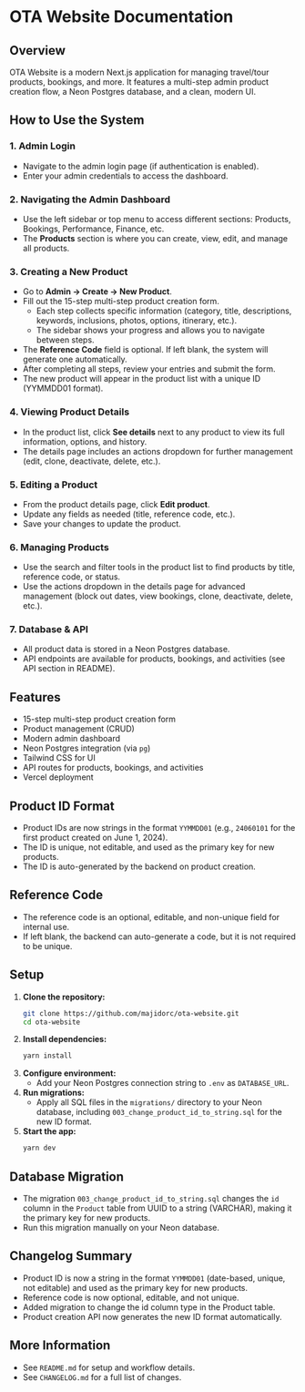 # OTA Website Documentation

## Overview
OTA Website is a modern Next.js application for managing travel/tour products, bookings, and more. It features a multi-step admin product creation flow, a Neon Postgres database, and a clean, modern UI.

## How to Use the System

### 1. Admin Login
- Navigate to the admin login page (if authentication is enabled).
- Enter your admin credentials to access the dashboard.

### 2. Navigating the Admin Dashboard
- Use the left sidebar or top menu to access different sections: Products, Bookings, Performance, Finance, etc.
- The **Products** section is where you can create, view, edit, and manage all products.

### 3. Creating a New Product
- Go to **Admin → Create → New Product**.
- Fill out the 15-step multi-step product creation form.
  - Each step collects specific information (category, title, descriptions, keywords, inclusions, photos, options, itinerary, etc.).
  - The sidebar shows your progress and allows you to navigate between steps.
- The **Reference Code** field is optional. If left blank, the system will generate one automatically.
- After completing all steps, review your entries and submit the form.
- The new product will appear in the product list with a unique ID (YYMMDD01 format).

### 4. Viewing Product Details
- In the product list, click **See details** next to any product to view its full information, options, and history.
- The details page includes an actions dropdown for further management (edit, clone, deactivate, delete, etc.).

### 5. Editing a Product
- From the product details page, click **Edit product**.
- Update any fields as needed (title, reference code, etc.).
- Save your changes to update the product.

### 6. Managing Products
- Use the search and filter tools in the product list to find products by title, reference code, or status.
- Use the actions dropdown in the details page for advanced management (block out dates, view bookings, clone, deactivate, delete, etc.).

### 7. Database & API
- All product data is stored in a Neon Postgres database.
- API endpoints are available for products, bookings, and activities (see API section in README).

## Features
- 15-step multi-step product creation form
- Product management (CRUD)
- Modern admin dashboard
- Neon Postgres integration (via `pg`)
- Tailwind CSS for UI
- API routes for products, bookings, and activities
- Vercel deployment

## Product ID Format
- Product IDs are now strings in the format `YYMMDD01` (e.g., `24060101` for the first product created on June 1, 2024).
- The ID is unique, not editable, and used as the primary key for new products.
- The ID is auto-generated by the backend on product creation.

## Reference Code
- The reference code is an optional, editable, and non-unique field for internal use.
- If left blank, the backend can auto-generate a code, but it is not required to be unique.

## Setup
1. **Clone the repository:**
   ```sh
   git clone https://github.com/majidorc/ota-website.git
   cd ota-website
   ```
2. **Install dependencies:**
   ```sh
   yarn install
   ```
3. **Configure environment:**
   - Add your Neon Postgres connection string to `.env` as `DATABASE_URL`.
4. **Run migrations:**
   - Apply all SQL files in the `migrations/` directory to your Neon database, including `003_change_product_id_to_string.sql` for the new ID format.
5. **Start the app:**
   ```sh
   yarn dev
   ```

## Database Migration
- The migration `003_change_product_id_to_string.sql` changes the `id` column in the `Product` table from UUID to a string (VARCHAR), making it the primary key for new products.
- Run this migration manually on your Neon database.

## Changelog Summary
- Product ID is now a string in the format `YYMMDD01` (date-based, unique, not editable) and used as the primary key for new products.
- Reference code is now optional, editable, and not unique.
- Added migration to change the id column type in the Product table.
- Product creation API now generates the new ID format automatically.

## More Information
- See `README.md` for setup and workflow details.
- See `CHANGELOG.md` for a full list of changes. 